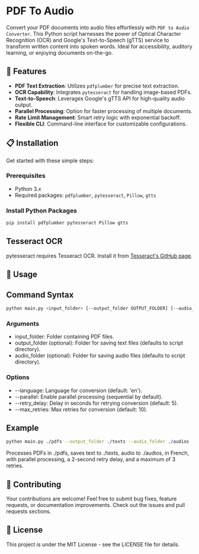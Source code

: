 # PDF To Audio

Convert your PDF documents into audio files effortlessly with `PDF to Audio Converter`.
This Python script harnesses the power of Optical Character Recognition (OCR) and Google's Text-to-Speech (gTTS) service
to transform written content into spoken words. Ideal for accessibility, auditory learning, or enjoying documents on-the-go.

## 🌟 Features

- **PDF Text Extraction**: Utilizes `pdfplumber` for precise text extraction.
- **OCR Capability**: Integrates `pytesseract` for handling image-based PDFs.
- **Text-to-Speech**: Leverages Google's gTTS API for high-quality audio output.
- **Parallel Processing**: Option for faster processing of multiple documents.
- **Rate Limit Management**: Smart retry logic with exponential backoff.
- **Flexible CLI**: Command-line interface for customizable configurations.

## 📋 Installation

Get started with these simple steps:

### Prerequisites

- Python 3.x
- Required packages: `pdfplumber`, `pytesseract`, `Pillow`, `gtts`

### Install Python Packages

```bash
pip install pdfplumber pytesseract Pillow gtts
```

## Tesseract OCR
pytesseract requires Tesseract OCR. Install it from [Tesseract's GitHub page](https://github.com/tesseract-ocr/tesseract#installing-tesseract).

## 🚀 Usage

## Command Syntax

```bash
python main.py <input_folder> [--output_folder OUTPUT_FOLDER] [--audio_folder AUDIO_FOLDER] [options]
```

### Arguments

- input_folder: Folder containing PDF files.
- output_folder (optional): Folder for saving text files (defaults to script directory).
- audio_folder (optional): Folder for saving audio files (defaults to script directory).

### Options

- --language: Language for conversion (default: 'en').
- --parallel: Enable parallel processing (sequential by default).
- --retry_delay: Delay in seconds for retrying conversion (default: 5).
- --max_retries: Max retries for conversion (default: 10).

## Example

```bash
python main.py ./pdfs --output_folder ./texts --audio_folder ./audios --language fr --parallel --retry_delay 2 --max_retries 3
```

Processes PDFs in ./pdfs, saves text to ./texts, audio to ./audios, in French, with parallel processing,
a 2-second retry delay, and a maximum of 3 retries.

## 🤝 Contributing

Your contributions are welcome! Feel free to submit bug fixes, feature requests, or documentation improvements.
Check out the issues and pull requests sections.

## 📄 License

This project is under the MIT License - see the LICENSE file for details.